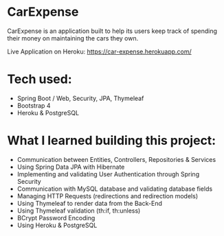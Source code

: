# CarExpense

CarExpense is an application built to help its users keep track of spending their money on maintaining the cars they own.

Live Application on Heroku: https://car-expense.herokuapp.com/

# Tech used:
- Spring Boot / Web, Security, JPA, Thymeleaf
- Bootstrap 4
- Heroku & PostgreSQL

# What I learned building this project:
- Communication between Entities, Controllers, Repositories & Services
- Using Spring Data JPA with Hibernate
- Implementing and validating User Authentication through Spring Security
- Communication with MySQL database and validating database fields
- Managing HTTP Requests (redirections and redirection models)
- Using Thymeleaf to render data from the Back-End
- Using Thymeleaf validation (th:if, th:unless)
- BCrypt Password Encoding
- Using Heroku & PostgreSQL

